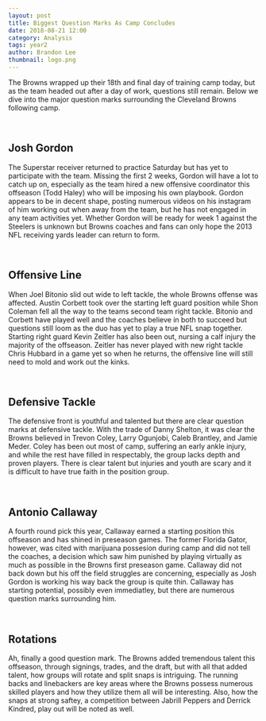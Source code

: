 ```yaml
---
layout: post
title: Biggest Question Marks As Camp Concludes
date: 2018-08-21 12:00
category: Analysis
tags: year2
author: Brandon Lee
thumbnail: logo.png
---
```


The Browns wrapped up their 18th and final day of training camp today, but as the team headed out after a day of work, questions still remain. Below we dive into the major question marks surrounding the Cleveland Browns following camp.

<br>

## Josh Gordon

The Superstar receiver returned to practice Saturday but has yet to participate with the team. Missing the first 2 weeks, Gordon will have a lot to catch up on, especially as the team hired a new offensive coordinator this offseason (Todd Haley) who will be imposing his own playbook. Gordon appears to be in decent shape, posting numerous videos on his instagram of him working out when away from the team, but he has not engaged in any team activities yet. Whether Gordon will be ready for week 1 against the Steelers is unknown but Browns coaches and fans can only hope the 2013 NFL receiving yards leader can return to form.

<br>

## Offensive Line

When Joel Bitonio slid out wide to left tackle, the whole Browns offense was affected. Austin Corbett took over the starting left guard position while Shon Coleman fell all the way to the teams second team right tackle. Bitonio and Corbett have played well and the coaches believe in both to succeed but questions still loom as the duo has yet to play a true NFL snap together. Starting right guard Kevin Zeitler has also been out, nursing a calf injury the majority of the offseason. Zeitler has never played with new right tackle Chris Hubbard in a game yet so when he returns, the offensive line will still need to mold and work out the kinks.

<br>

## Defensive Tackle

The defensive front is youthful and talented but there are clear question marks at defensive tackle. With the trade of Danny Shelton, it was clear the Browns believed in Trevon Coley, Larry Ogunjobi, Caleb Brantley, and Jamie Meder. Coley has been out most of camp, suffering an early ankle injury, and while the rest have filled in respectably, the group lacks depth and proven players. There is clear talent but injuries and youth are scary and it is difficult to have true faith in the position group.

<br>

## Antonio Callaway

A fourth round pick this year, Callaway earned a starting position this offseason and has shined in preseason games. The former Florida Gator, however, was cited with marijuana possesion during camp and did not tell the coaches, a decision which saw him punished by playing virtually as much as possible in the Browns first preseason game. Callaway did not back down but his off the field struggles are concerning, especially as Josh Gordon is working his way back the group is quite thin. Callaway has starting potential, possibly even immediatley, but there are numerous question marks surrounding him.

<br>

## Rotations

Ah, finally a good question mark. The Browns added tremendous talent this offseason, through signings, trades, and the draft, but with all that added talent, how groups will rotate and split snaps is intriguing. The running backs and linebackers are key areas where the Browns possess numerous skilled players and how they utilize them all will be interesting. Also, how the snaps at strong saftey, a competition between Jabrill Peppers and Derrick Kindred, play out will be noted as well.

